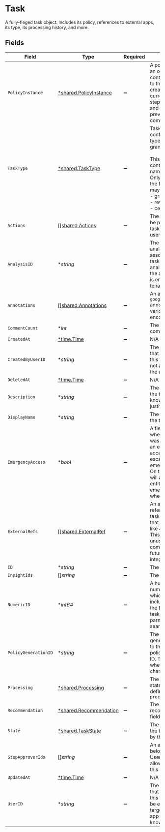 # Task

A fully-fleged task object. Includes its policy, references to external apps, its type, its processing history, and more.


## Fields

| Field                                                                                                                                                                                                                              | Type                                                                                                                                                                                                                               | Required                                                                                                                                                                                                                           | Description                                                                                                                                                                                                                        |
| ---------------------------------------------------------------------------------------------------------------------------------------------------------------------------------------------------------------------------------- | ---------------------------------------------------------------------------------------------------------------------------------------------------------------------------------------------------------------------------------- | ---------------------------------------------------------------------------------------------------------------------------------------------------------------------------------------------------------------------------------- | ---------------------------------------------------------------------------------------------------------------------------------------------------------------------------------------------------------------------------------- |
| `PolicyInstance`                                                                                                                                                                                                                   | [*shared.PolicyInstance](../../../pkg/models/shared/policyinstance.md)                                                                                                                                                             | :heavy_minus_sign:                                                                                                                                                                                                                 | A policy instance is an object that contains a reference to the policy it was created from, the currently executing step, the next steps, and the history of previously completed steps.                                           |
| `TaskType`                                                                                                                                                                                                                         | [*shared.TaskType](../../../pkg/models/shared/tasktype.md)                                                                                                                                                                         | :heavy_minus_sign:                                                                                                                                                                                                                 | Task Type provides configuration for the type of task: certify, grant, or revoke<br/><br/>This message contains a oneof named task_type. Only a single field of the following list may be set at a time:<br/>  - grant<br/>  - revoke<br/>  - certify<br/> |
| `Actions`                                                                                                                                                                                                                          | [][shared.Actions](../../../pkg/models/shared/actions.md)                                                                                                                                                                          | :heavy_minus_sign:                                                                                                                                                                                                                 | The actions that can be performed on the task by the current user.                                                                                                                                                                 |
| `AnalysisID`                                                                                                                                                                                                                       | **string*                                                                                                                                                                                                                          | :heavy_minus_sign:                                                                                                                                                                                                                 | The ID of the analysis object associated with this task created by an analysis workflow if the analysis feature is enabled for your tenant.                                                                                        |
| `Annotations`                                                                                                                                                                                                                      | [][shared.Annotations](../../../pkg/models/shared/annotations.md)                                                                                                                                                                  | :heavy_minus_sign:                                                                                                                                                                                                                 | An array of `google.protobuf.Any` annotations with various base64-encoded data.                                                                                                                                                    |
| `CommentCount`                                                                                                                                                                                                                     | **int*                                                                                                                                                                                                                             | :heavy_minus_sign:                                                                                                                                                                                                                 | The count of comments.                                                                                                                                                                                                             |
| `CreatedAt`                                                                                                                                                                                                                        | [*time.Time](https://pkg.go.dev/time#Time)                                                                                                                                                                                         | :heavy_minus_sign:                                                                                                                                                                                                                 | N/A                                                                                                                                                                                                                                |
| `CreatedByUserID`                                                                                                                                                                                                                  | **string*                                                                                                                                                                                                                          | :heavy_minus_sign:                                                                                                                                                                                                                 | The ID of the user that is the creator of this task. This may not always match the userId field.                                                                                                                                   |
| `DeletedAt`                                                                                                                                                                                                                        | [*time.Time](https://pkg.go.dev/time#Time)                                                                                                                                                                                         | :heavy_minus_sign:                                                                                                                                                                                                                 | N/A                                                                                                                                                                                                                                |
| `Description`                                                                                                                                                                                                                      | **string*                                                                                                                                                                                                                          | :heavy_minus_sign:                                                                                                                                                                                                                 | The description of the task. This is also known as justification.                                                                                                                                                                  |
| `DisplayName`                                                                                                                                                                                                                      | **string*                                                                                                                                                                                                                          | :heavy_minus_sign:                                                                                                                                                                                                                 | The display name of the task.                                                                                                                                                                                                      |
| `EmergencyAccess`                                                                                                                                                                                                                  | **bool*                                                                                                                                                                                                                            | :heavy_minus_sign:                                                                                                                                                                                                                 | A field indicating whether this task was created using an emergency access flow, or escalated to emergency access. On task creation, it will also use the app entitlement's emergency policy when possible.                        |
| `ExternalRefs`                                                                                                                                                                                                                     | [][shared.ExternalRef](../../../pkg/models/shared/externalref.md)                                                                                                                                                                  | :heavy_minus_sign:                                                                                                                                                                                                                 | An array of external references to the task. Historically that has been items like Jira task IDs. This is currently unused, but may come back in the future for integrations.                                                      |
| `ID`                                                                                                                                                                                                                               | **string*                                                                                                                                                                                                                          | :heavy_minus_sign:                                                                                                                                                                                                                 | The ID of the task.                                                                                                                                                                                                                |
| `InsightIds`                                                                                                                                                                                                                       | []*string*                                                                                                                                                                                                                         | :heavy_minus_sign:                                                                                                                                                                                                                 | The insightIds field.                                                                                                                                                                                                              |
| `NumericID`                                                                                                                                                                                                                        | **int64*                                                                                                                                                                                                                           | :heavy_minus_sign:                                                                                                                                                                                                                 | A human-usable numeric ID of a task which can be included in place of the fully qualified task id in path parmeters (but not search queries).                                                                                      |
| `PolicyGenerationID`                                                                                                                                                                                                               | **string*                                                                                                                                                                                                                          | :heavy_minus_sign:                                                                                                                                                                                                                 | The policy generation id refers to the current policy's generation ID. This is changed when the policy is changed on a task.                                                                                                       |
| `Processing`                                                                                                                                                                                                                       | [*shared.Processing](../../../pkg/models/shared/processing.md)                                                                                                                                                                     | :heavy_minus_sign:                                                                                                                                                                                                                 | The processing state of a task as defined by the `processing_enum`                                                                                                                                                                 |
| `Recommendation`                                                                                                                                                                                                                   | [*shared.Recommendation](../../../pkg/models/shared/recommendation.md)                                                                                                                                                             | :heavy_minus_sign:                                                                                                                                                                                                                 | The recommendation field.                                                                                                                                                                                                          |
| `State`                                                                                                                                                                                                                            | [*shared.TaskState](../../../pkg/models/shared/taskstate.md)                                                                                                                                                                       | :heavy_minus_sign:                                                                                                                                                                                                                 | The current state of the task as defined by the `state_enum`                                                                                                                                                                       |
| `StepApproverIds`                                                                                                                                                                                                                  | []*string*                                                                                                                                                                                                                         | :heavy_minus_sign:                                                                                                                                                                                                                 | An array of IDs belonging to Identity Users that are allowed to review this step in a task.                                                                                                                                        |
| `UpdatedAt`                                                                                                                                                                                                                        | [*time.Time](https://pkg.go.dev/time#Time)                                                                                                                                                                                         | :heavy_minus_sign:                                                                                                                                                                                                                 | N/A                                                                                                                                                                                                                                |
| `UserID`                                                                                                                                                                                                                           | **string*                                                                                                                                                                                                                          | :heavy_minus_sign:                                                                                                                                                                                                                 | The ID of the user that is the target of this task. This may be empty if we're targeting a specific app user that has no known identity user.                                                                                      |